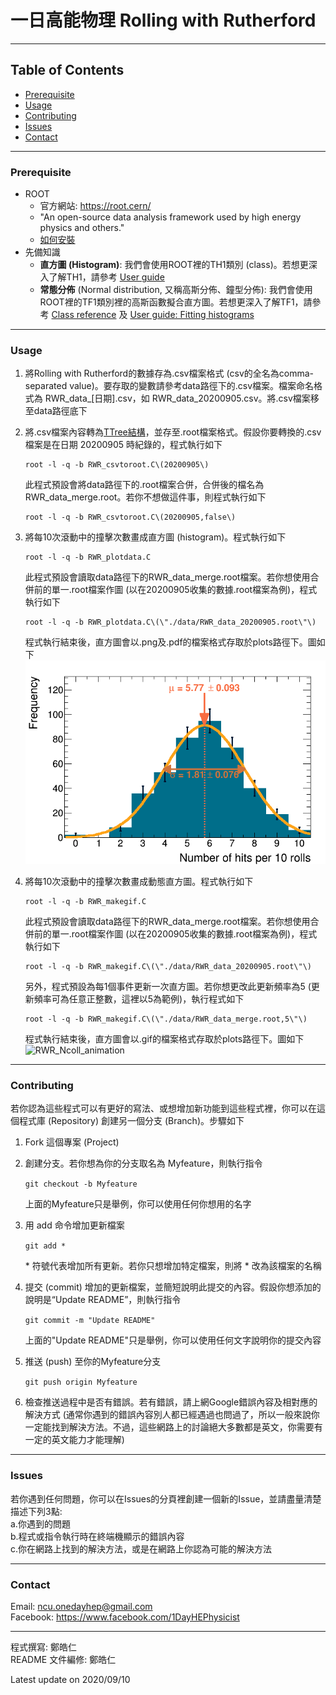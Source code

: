 # 一日高能物理 Rolling with Rutherford
---
## Table of Contents
- [Prerequisite](#prerequisite)
- [Usage](#usage)
- [Contributing](#contributing)
- [Issues](#issues)
- [Contact](#contact)
---
### Prerequisite
- ROOT 
  - 官方網站: https://root.cern/
  - "An open-source data analysis framework used by high energy physics and others."
  - [如何安裝](https://root.cern/install/)
- 先備知識
  - **直方圖 (Histogram)**: 我們會使用ROOT裡的TH1類別 (class)。若想更深入了解TH1，請參考 [User guide](https://root.cern.ch/root/htmldoc/guides/users-guide/Histograms.html)
  - **常態分佈** (Normal distribution, 又稱高斯分佈、鐘型分佈): 我們會使用ROOT裡的TF1類別裡的高斯函數擬合直方圖。若想更深入了解TF1，請參考 [Class reference](https://root.cern.ch/doc/master/classTF1.html) 及 [User guide: Fitting histograms](https://root.cern.ch/root/htmldoc/guides/users-guide/FittingHistograms.html)

---
### Usage
1. 將Rolling with Rutherford的數據存為.csv檔案格式 (csv的全名為comma-separated value)。要存取的變數請參考data路徑下的.csv檔案。檔案命名格式為 RWR_data_[日期].csv，如 RWR_data_20200905.csv。將.csv檔案移至data路徑底下
2. 將.csv檔案內容轉為[TTree結構](https://root.cern.ch/root/htmldoc/guides/users-guide/Trees.html)，並存至.root檔案格式。假設你要轉換的.csv檔案是在日期 20200905 時紀錄的，程式執行如下

    ```
    root -l -q -b RWR_csvtoroot.C\(20200905\)
    ```

    此程式預設會將data路徑下的.root檔案合併，合併後的檔名為 RWR_data_merge.root。若你不想做這件事，則程式執行如下

    ```
    root -l -q -b RWR_csvtoroot.C\(20200905,false\)
    ```
3. 將每10次滾動中的撞擊次數畫成直方圖 (histogram)。程式執行如下

    ```
    root -l -q -b RWR_plotdata.C
    ```

    此程式預設會讀取data路徑下的RWR_data_merge.root檔案。若你想使用合併前的單一.root檔案作圖 (以在20200905收集的數據.root檔案為例)，程式執行如下

    ```
    root -l -q -b RWR_plotdata.C\(\"./data/RWR_data_20200905.root\"\)
    ```

    程式執行結束後，直方圖會以.png及.pdf的檔案格式存取於plots路徑下。圖如下
    ![RWR_Ncoll_merge](/plots/RWR_Ncoll_merge.png)

4. 將每10次滾動中的撞擊次數畫成動態直方圖。程式執行如下

    ```
    root -l -q -b RWR_makegif.C
    ```

    此程式預設會讀取data路徑下的RWR_data_merge.root檔案。若你想使用合併前的單一.root檔案作圖 (以在20200905收集的數據.root檔案為例)，程式執行如下

    ```
    root -l -q -b RWR_makegif.C\(\"./data/RWR_data_20200905.root\"\)
    ```

    另外，程式預設為每1個事件更新一次直方圖。若你想更改此更新頻率為5 (更新頻率可為任意正整數，這裡以5為範例)，執行程式如下
    ```
    root -l -q -b RWR_makegif.C\(\"./data/RWR_data_merge.root,5\"\)
    ```

    程式執行結束後，直方圖會以.gif的檔案格式存取於plots路徑下。圖如下
    ![RWR_Ncoll_animation](/plots/RWR_animation.gif)

--- 
### Contributing
若你認為這些程式可以有更好的寫法、或想增加新功能到這些程式裡，你可以在這個程式庫 (Repository) 創建另一個分支 (Branch)。步驟如下
1. Fork 這個專案 (Project)
2. 創建分支。若你想為你的分支取名為 Myfeature，則執行指令

   ``git checkout -b Myfeature``

   上面的Myfeature只是舉例，你可以使用任何你想用的名字
3. 用 add 命令增加更新檔案

   ``git add *``

   \* 符號代表增加所有更新。若你只想增加特定檔案，則將 \* 改為該檔案的名稱
4. 提交 (commit) 增加的更新檔案，並簡短說明此提交的內容。假設你想添加的說明是“Update README”，則執行指令

   ``git commit -m "Update README"``

   上面的"Update README"只是舉例，你可以使用任何文字說明你的提交內容
5. 推送 (push) 至你的Myfeature分支

   ``git push origin Myfeature``
   
6. 檢查推送過程中是否有錯誤。若有錯誤，請上網Google錯誤內容及相對應的解決方式 (通常你遇到的錯誤內容別人都已經遇過也問過了，所以一般來說你一定能找到解決方法。不過，這些網路上的討論絕大多數都是英文，你需要有一定的英文能力才能理解)

---
### Issues
若你遇到任何問題，你可以在Issues的分頁裡創建一個新的Issue，並請盡量清楚描述下列3點:  
a.你遇到的問題  
b.程式或指令執行時在終端機顯示的錯誤內容  
c.你在網路上找到的解決方法，或是在網路上你認為可能的解決方法  

---
### Contact
Email: ncu.onedayhep@gmail.com  
Facebook: https://www.facebook.com/1DayHEPhysicist

--- 
程式撰寫: 鄭皓仁  
README 文件編修: 鄭皓仁  

Latest update on 2020/09/10

